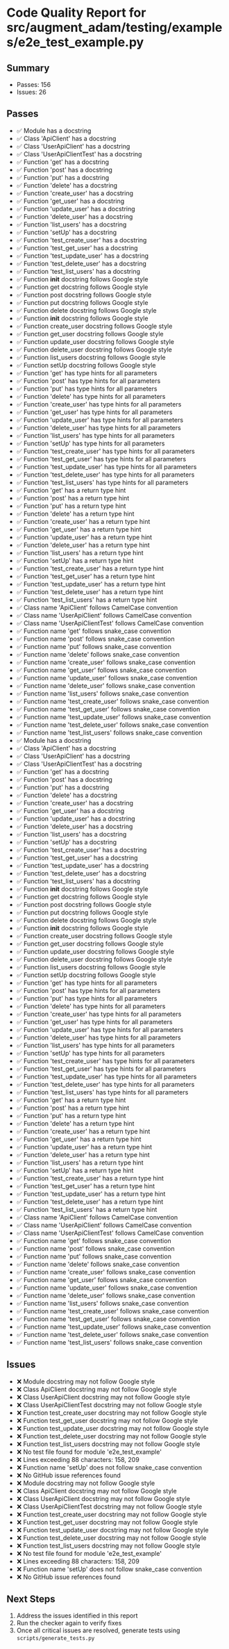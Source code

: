 # Code Quality Report for src/augment_adam/testing/examples/e2e_test_example.py

## Summary
- Passes: 156
- Issues: 26

## Passes

- ✅ Module has a docstring
- ✅ Class 'ApiClient' has a docstring
- ✅ Class 'UserApiClient' has a docstring
- ✅ Class 'UserApiClientTest' has a docstring
- ✅ Function 'get' has a docstring
- ✅ Function 'post' has a docstring
- ✅ Function 'put' has a docstring
- ✅ Function 'delete' has a docstring
- ✅ Function 'create_user' has a docstring
- ✅ Function 'get_user' has a docstring
- ✅ Function 'update_user' has a docstring
- ✅ Function 'delete_user' has a docstring
- ✅ Function 'list_users' has a docstring
- ✅ Function 'setUp' has a docstring
- ✅ Function 'test_create_user' has a docstring
- ✅ Function 'test_get_user' has a docstring
- ✅ Function 'test_update_user' has a docstring
- ✅ Function 'test_delete_user' has a docstring
- ✅ Function 'test_list_users' has a docstring
- ✅ Function __init__ docstring follows Google style
- ✅ Function get docstring follows Google style
- ✅ Function post docstring follows Google style
- ✅ Function put docstring follows Google style
- ✅ Function delete docstring follows Google style
- ✅ Function __init__ docstring follows Google style
- ✅ Function create_user docstring follows Google style
- ✅ Function get_user docstring follows Google style
- ✅ Function update_user docstring follows Google style
- ✅ Function delete_user docstring follows Google style
- ✅ Function list_users docstring follows Google style
- ✅ Function setUp docstring follows Google style
- ✅ Function 'get' has type hints for all parameters
- ✅ Function 'post' has type hints for all parameters
- ✅ Function 'put' has type hints for all parameters
- ✅ Function 'delete' has type hints for all parameters
- ✅ Function 'create_user' has type hints for all parameters
- ✅ Function 'get_user' has type hints for all parameters
- ✅ Function 'update_user' has type hints for all parameters
- ✅ Function 'delete_user' has type hints for all parameters
- ✅ Function 'list_users' has type hints for all parameters
- ✅ Function 'setUp' has type hints for all parameters
- ✅ Function 'test_create_user' has type hints for all parameters
- ✅ Function 'test_get_user' has type hints for all parameters
- ✅ Function 'test_update_user' has type hints for all parameters
- ✅ Function 'test_delete_user' has type hints for all parameters
- ✅ Function 'test_list_users' has type hints for all parameters
- ✅ Function 'get' has a return type hint
- ✅ Function 'post' has a return type hint
- ✅ Function 'put' has a return type hint
- ✅ Function 'delete' has a return type hint
- ✅ Function 'create_user' has a return type hint
- ✅ Function 'get_user' has a return type hint
- ✅ Function 'update_user' has a return type hint
- ✅ Function 'delete_user' has a return type hint
- ✅ Function 'list_users' has a return type hint
- ✅ Function 'setUp' has a return type hint
- ✅ Function 'test_create_user' has a return type hint
- ✅ Function 'test_get_user' has a return type hint
- ✅ Function 'test_update_user' has a return type hint
- ✅ Function 'test_delete_user' has a return type hint
- ✅ Function 'test_list_users' has a return type hint
- ✅ Class name 'ApiClient' follows CamelCase convention
- ✅ Class name 'UserApiClient' follows CamelCase convention
- ✅ Class name 'UserApiClientTest' follows CamelCase convention
- ✅ Function name 'get' follows snake_case convention
- ✅ Function name 'post' follows snake_case convention
- ✅ Function name 'put' follows snake_case convention
- ✅ Function name 'delete' follows snake_case convention
- ✅ Function name 'create_user' follows snake_case convention
- ✅ Function name 'get_user' follows snake_case convention
- ✅ Function name 'update_user' follows snake_case convention
- ✅ Function name 'delete_user' follows snake_case convention
- ✅ Function name 'list_users' follows snake_case convention
- ✅ Function name 'test_create_user' follows snake_case convention
- ✅ Function name 'test_get_user' follows snake_case convention
- ✅ Function name 'test_update_user' follows snake_case convention
- ✅ Function name 'test_delete_user' follows snake_case convention
- ✅ Function name 'test_list_users' follows snake_case convention
- ✅ Module has a docstring
- ✅ Class 'ApiClient' has a docstring
- ✅ Class 'UserApiClient' has a docstring
- ✅ Class 'UserApiClientTest' has a docstring
- ✅ Function 'get' has a docstring
- ✅ Function 'post' has a docstring
- ✅ Function 'put' has a docstring
- ✅ Function 'delete' has a docstring
- ✅ Function 'create_user' has a docstring
- ✅ Function 'get_user' has a docstring
- ✅ Function 'update_user' has a docstring
- ✅ Function 'delete_user' has a docstring
- ✅ Function 'list_users' has a docstring
- ✅ Function 'setUp' has a docstring
- ✅ Function 'test_create_user' has a docstring
- ✅ Function 'test_get_user' has a docstring
- ✅ Function 'test_update_user' has a docstring
- ✅ Function 'test_delete_user' has a docstring
- ✅ Function 'test_list_users' has a docstring
- ✅ Function __init__ docstring follows Google style
- ✅ Function get docstring follows Google style
- ✅ Function post docstring follows Google style
- ✅ Function put docstring follows Google style
- ✅ Function delete docstring follows Google style
- ✅ Function __init__ docstring follows Google style
- ✅ Function create_user docstring follows Google style
- ✅ Function get_user docstring follows Google style
- ✅ Function update_user docstring follows Google style
- ✅ Function delete_user docstring follows Google style
- ✅ Function list_users docstring follows Google style
- ✅ Function setUp docstring follows Google style
- ✅ Function 'get' has type hints for all parameters
- ✅ Function 'post' has type hints for all parameters
- ✅ Function 'put' has type hints for all parameters
- ✅ Function 'delete' has type hints for all parameters
- ✅ Function 'create_user' has type hints for all parameters
- ✅ Function 'get_user' has type hints for all parameters
- ✅ Function 'update_user' has type hints for all parameters
- ✅ Function 'delete_user' has type hints for all parameters
- ✅ Function 'list_users' has type hints for all parameters
- ✅ Function 'setUp' has type hints for all parameters
- ✅ Function 'test_create_user' has type hints for all parameters
- ✅ Function 'test_get_user' has type hints for all parameters
- ✅ Function 'test_update_user' has type hints for all parameters
- ✅ Function 'test_delete_user' has type hints for all parameters
- ✅ Function 'test_list_users' has type hints for all parameters
- ✅ Function 'get' has a return type hint
- ✅ Function 'post' has a return type hint
- ✅ Function 'put' has a return type hint
- ✅ Function 'delete' has a return type hint
- ✅ Function 'create_user' has a return type hint
- ✅ Function 'get_user' has a return type hint
- ✅ Function 'update_user' has a return type hint
- ✅ Function 'delete_user' has a return type hint
- ✅ Function 'list_users' has a return type hint
- ✅ Function 'setUp' has a return type hint
- ✅ Function 'test_create_user' has a return type hint
- ✅ Function 'test_get_user' has a return type hint
- ✅ Function 'test_update_user' has a return type hint
- ✅ Function 'test_delete_user' has a return type hint
- ✅ Function 'test_list_users' has a return type hint
- ✅ Class name 'ApiClient' follows CamelCase convention
- ✅ Class name 'UserApiClient' follows CamelCase convention
- ✅ Class name 'UserApiClientTest' follows CamelCase convention
- ✅ Function name 'get' follows snake_case convention
- ✅ Function name 'post' follows snake_case convention
- ✅ Function name 'put' follows snake_case convention
- ✅ Function name 'delete' follows snake_case convention
- ✅ Function name 'create_user' follows snake_case convention
- ✅ Function name 'get_user' follows snake_case convention
- ✅ Function name 'update_user' follows snake_case convention
- ✅ Function name 'delete_user' follows snake_case convention
- ✅ Function name 'list_users' follows snake_case convention
- ✅ Function name 'test_create_user' follows snake_case convention
- ✅ Function name 'test_get_user' follows snake_case convention
- ✅ Function name 'test_update_user' follows snake_case convention
- ✅ Function name 'test_delete_user' follows snake_case convention
- ✅ Function name 'test_list_users' follows snake_case convention

## Issues

- ❌ Module  docstring may not follow Google style
- ❌ Class ApiClient docstring may not follow Google style
- ❌ Class UserApiClient docstring may not follow Google style
- ❌ Class UserApiClientTest docstring may not follow Google style
- ❌ Function test_create_user docstring may not follow Google style
- ❌ Function test_get_user docstring may not follow Google style
- ❌ Function test_update_user docstring may not follow Google style
- ❌ Function test_delete_user docstring may not follow Google style
- ❌ Function test_list_users docstring may not follow Google style
- ❌ No test file found for module 'e2e_test_example'
- ❌ Lines exceeding 88 characters: 158, 209
- ❌ Function name 'setUp' does not follow snake_case convention
- ❌ No GitHub issue references found
- ❌ Module  docstring may not follow Google style
- ❌ Class ApiClient docstring may not follow Google style
- ❌ Class UserApiClient docstring may not follow Google style
- ❌ Class UserApiClientTest docstring may not follow Google style
- ❌ Function test_create_user docstring may not follow Google style
- ❌ Function test_get_user docstring may not follow Google style
- ❌ Function test_update_user docstring may not follow Google style
- ❌ Function test_delete_user docstring may not follow Google style
- ❌ Function test_list_users docstring may not follow Google style
- ❌ No test file found for module 'e2e_test_example'
- ❌ Lines exceeding 88 characters: 158, 209
- ❌ Function name 'setUp' does not follow snake_case convention
- ❌ No GitHub issue references found

## Next Steps

1. Address the issues identified in this report
2. Run the checker again to verify fixes
3. Once all critical issues are resolved, generate tests using `scripts/generate_tests.py`
